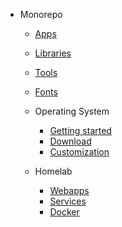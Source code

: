 <!-- docs/_sidebar.md -->

* Monorepo
  * [Apps](apps.md)
  * [Libraries](libraries.md)
  * [Tools](tools.md)
  * [Fonts](fonts.md)

  * Operating System
    * [Getting started](operating-system/getting-started.md)
    * [Download](operating-system/download.md)
    * [Customization](operating-system/customization.md)

  * Homelab
    * [Webapps](operating-system/getting-started.md)
    * [Services](operating-system/download.md)
    * [Docker](operating-system/download.md)